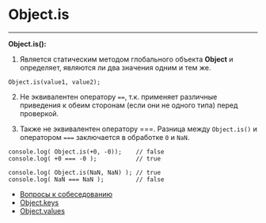 # Object.is
____
**Object.is():**
1. Является статическим методом глобального объекта __Object__ и определяет, являются ли два значения одним и тем же.
```
Object.is(value1, value2);
```
2. Не эквивалентен оператору ```==```, т.к. применяет различные приведения к обеим сторонам (если они не одного типа) перед проверкой.

3. Также не эквивалентен оператору ===. Разница между ```Object.is()``` и оператором ```===``` заключается в обработке ```0``` и ```NaN```.

```
console.log( Object.is(+0, -0));    // false
console.log( +0 === -0 );           // true

console.log( Object.is(NaN, NaN) ); // true
console.log( NaN === NaN );         // false
```

- [Вопросы к собеседованию](../../README.md)
- [Object.keys](./Object.keys.md)
- [Object.values](./Object.values.md)